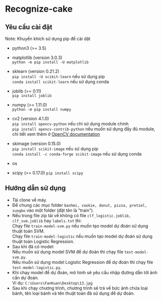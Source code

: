 # Recognize-cake
## Yêu cầu cài đặt
Note: Khuyến khích sử dụng pip để cài dặt
- python3 (>= 3.5)
- matplotlib (version 3.0.3)\
`python -m pip install -U matplotlib`
- sklearn (version 0.21.2)\
`pip install -U scikit-learn` nếu sử dụng pip\
`conda install scikit-learn` nếu sử dụng conda
- joblib (>= 0.11)\
`pip install joblib`
- numpy (>= 1.11.0)\
`python -m pip install numpy`
- cv2 (version 4.1.0)\
`pip install opencv-python` nếu chỉ sử dụng module chính\
`pip install opencv-contrib-python` nếu muốn sử dụng đầy đủ module, chi tiết xem thêm ở [OpenCV documentation](https://docs.opencv.org/master/)
- skimage (version 0.15.0)\
`pip install scikit-image` nếu sử dụng pip\
`conda install -c conda-forge scikit-image` nếu sử dụng conda
- os

- scipy (>= 0.17.0)
`pip install scipy`

## Hướng dẫn sử dụng
- Tải clone về máy.
- Để chung các mục folder `banhmi, cookie, donut, pizza, pretzel, sungbo` vào một folder (đặt tên là "train").
- Nếu trong file zip tải về không có file `clf_logistic.joblib, clf_svm.joblib` hay `labels.txt` thì:\
Chạy file `train-model-svm.py` nếu muốn tạo model dự đoán sử dụng thuật toán SVM.\
Chạy file `train-model-logistic` nếu muốn tạo model dự đoán sử dụng thuật toán Logistic Regression.
- Sau khi đã có model:\
Nếu muốn sử dụng model SVM để dự đoán thì chạy file `test-model-svm.py`.\
Nếu muốn sử dụng model Logistic Regression để dự đoán thì chạy file `test-model-logistic.py`.
- Khi chạy model để dự đoán, mô hình sẽ yêu cầu nhập đường dẫn tới ảnh cần dự đoán.\
Ví dụ: `C:\Users\FanKuan\Desktop\13.jpg`
- Sau khi chạy chương trình, chương trình sẽ trả về bức ảnh chứa loại bánh, tên loại bánh và tên thuật toán đã sử dụng để dự đoán.
